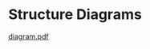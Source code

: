 # Structure Diagrams

[diagram.pdf](https://github.com/Jyothi959/Stepin_Resistance-colorcode-calculator/files/7121633/diagram.pdf)

